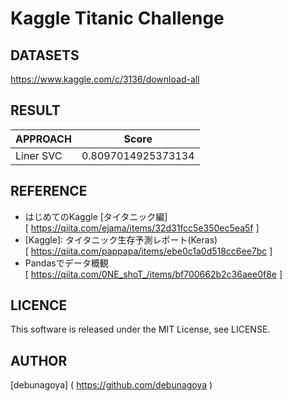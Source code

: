 # Kaggle Titanic Challenge

## DATASETS
https://www.kaggle.com/c/3136/download-all

## RESULT
| APPROACH  | Score |
| --------- | ----- |
| Liner SVC | 0.8097014925373134 |

## REFERENCE
- はじめてのKaggle [タイタニック編]  
[ https://qiita.com/ejama/items/32d31fcc5e350ec5ea5f ]
- [Kaggle]\: タイタニック生存予測レポート(Keras)  
[ https://qiita.com/pappapa/items/ebe0c1a0d518cc6ee7bc ]
- Pandasでデータ概観  
[ https://qiita.com/0NE_shoT_/items/bf700662b2c36aee0f8e ]

## LICENCE
This software is released under the MIT License, see LICENSE.

## AUTHOR
[debunagoya] ( https://github.com/debunagoya )
